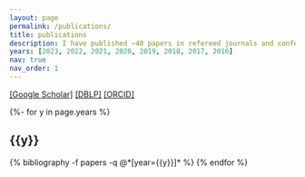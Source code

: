 ```yaml
---
layout: page
permalink: /publications/
title: publications
description: I have published ~40 papers in refereed journals and conferences, including DM venues (e.g., KDD*5, WWW*4, TKDE*4), AI venues (e.g., NeurIPS*3, IJCAI*5, AAAI*2), and CV venues (e.g., ECCV*1, MM*2). My publications are listed by categories in reversed chronological order, where * indicates equal contribution and ^ denotes corresponding author. 
years: [2023, 2022, 2021, 2020, 2019, 2018, 2017, 2016]
nav: true
nav_order: 1
---
```

<!-- _pages/publications.md -->
<div class="publications">
<a href="https://scholar.google.com/citations?hl=zh-CN&user=n9cODgcAAAAJ&view_op=list_works&sortby=pubdate">[Google Scholar]</a>
<a href="https://dblp.org/pid/183/0977.html">[DBLP]</a>
<a href="https://orcid.org/0000-0003-2817-7337">[ORCID]</a>

{%- for y in page.years %}
  <h2 class="year">{{y}}</h2>
  {% bibliography -f papers -q @*[year={{y}}]* %}
{% endfor %}

</div>
